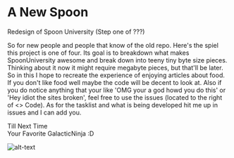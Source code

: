 # A New Spoon
Redesign of Spoon University (Step one of ???)

So for new people and people that know of the old repo. Here's the spiel this project is one of four. Its goal is to breakdown what makes SpoonUniversity awesome and break down into teeny tiny byte size pieces. Thinking about it now it might require megabyte pieces, but that'll be later. So in this I hope to recreate the experience of enjoying articles about food. If you don't like food well maybe the code will be decent to look at. Also if you do notice anything that your like 'OMG your a god howd you do this' or 'Hey idiot the sites broken', feel free to use the issues (located to the right of <> Code). As for the tasklist and what is being developed hit me up in issues and I can add you.
  
  Till Next Time  
  Your Favorite GalacticNinja :D
  
  ![alt-text](https://lolzombie.com/wp-content/uploads/2013/06/solo-chewie.jpg)
